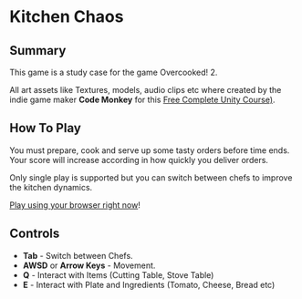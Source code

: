 # Kitchen Chaos

## Summary

This game is a study case for the game Overcooked! 2.

All art assets like Textures, models, audio clips etc where created by the indie game maker **Code Monkey** for this [Free Complete Unity Course)](https://youtu.be/AmGSEH7QcDg).


## How To Play

You must prepare, cook and serve up some tasty orders before time ends. Your score will increase according in how quickly you deliver orders.

Only single play is supported but you can switch between chefs to improve the kitchen dynamics.

[Play using your browser right now](https://nostgames.itch.io/kitchen-chaos)!

## Controls

- **Tab** - Switch between Chefs.
- **AWSD** or **Arrow Keys** - Movement.
- **Q** - Interact with Items (Cutting Table, Stove Table) 
- **E** - Interact with Plate and Ingredients (Tomato, Cheese, Bread etc)